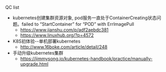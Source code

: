 QC list
* kubernetes创建集群资源对象, pod服务一直处于ContainerCreating状态问题。failed to “StartContainer” for “POD” with ErrImagePull
  * https://www.jianshu.com/p/adf2aebdc381
  * https://www.linuxhub.org/?p=4572
* K8S初体验--单机部署kubernetes
  * http://www.16boke.com/article/detail/248
* 手动升级kubernetes集群
  * https://jimmysong.io/kubernetes-handbook/practice/manually-upgrade.html
